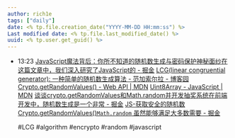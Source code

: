 ```yaml
---
author: rich1e
tags: ["daily"]
date: <% tp.file.creation_date("YYYY-MM-DD HH:mm:ss") %>
Last modified date: <% tp.file.last_modified_date() %>
uuid: <% tp.user.get_guid() %>
---
```


- 13:23 
  [JavaScript魔法背后：你所不知道的随机数生成与密码保护神秘面纱在这篇文章中，我们深入研究了JavaScript的 - 掘金](https://juejin.cn/post/7235898992310812730)
  [LCG(linear congruential generator): 一种简单的随机数生成算法 - 范加索尔拉 - 博客园](https://www.cnblogs.com/vancasola/p/9942583.html)
  [Crypto.getRandomValues() - Web API | MDN](https://developer.mozilla.org/zh-CN/docs/Web/API/Crypto/getRandomValues)
  [Uint8Array - JavaScript | MDN](https://developer.mozilla.org/zh-CN/docs/Web/JavaScript/Reference/Global_Objects/Uint8Array)
  [谈谈crypto.getRandomValues和Math.random并开发抽奖系统在前端开发中，随机数生成是一个非常 - 掘金](https://juejin.cn/post/7220270978520186917)
  [JS-获取安全的随机数Crypto.getRandomValues()`Math.random` 虽然能够满足大多数需要 - 掘金](https://juejin.cn/post/7152756341780512798)
  
  #LCG #algorithm #encrypto #random #javascript  